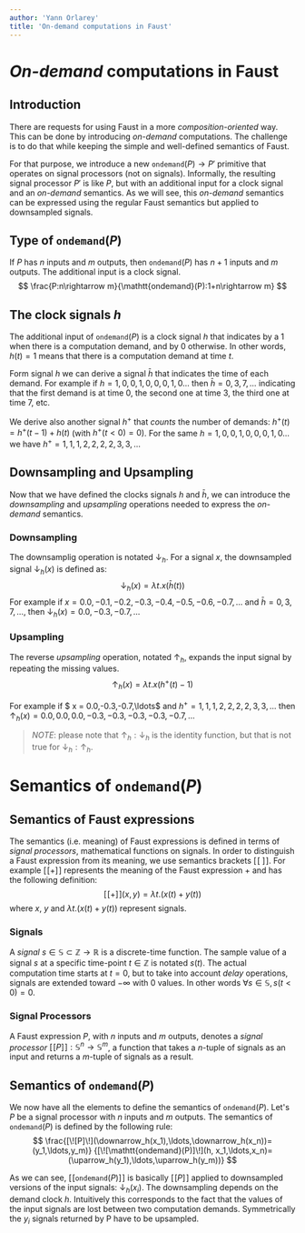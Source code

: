 ```yaml
---
author: 'Yann Orlarey'
title: 'On-demand computations in Faust'
---
```




# _On-demand_ computations in Faust

## Introduction

There are requests for using Faust in a more _composition-oriented_ way. This can be done by introducing _on-demand_ computations. The challenge is to do that while keeping the simple and well-defined semantics of Faust.

For that purpose, we introduce a new $\mathtt{ondemand}(P)\rightarrow P'$ primitive that operates on signal processors (not on signals). Informally, the resulting signal processor $P'$ is like $P$, but with an additional input for a clock signal and an _on-demand_ semantics. As we will see, this _on-demand_ semantics can be expressed using the regular Faust semantics but applied to downsampled signals.

## Type of $\mathtt{ondemand}(P)$

If $P$ has $n$ inputs and $m$ outputs, then $\mathtt{ondemand}(P)$ has $n+1$ inputs and $m$ outputs. The additional input is a clock signal.
$$
\frac{P:n\rightarrow m}{\mathtt{ondemand}(P):1+n\rightarrow m}
$$


## The clock signals $h$

The additional input of $\mathtt{ondemand}(P)$ is a clock signal $h$ that indicates by a $1$ when there is a computation demand, and by $0$ otherwise. In other words, $h(t)=1$ means that there is a computation demand at time $t$.

Form signal $h$ we can derive a signal $\bar{h}$ that indicates the time of each demand. For example if $h=1,0,0,1,0,0,0,1,0\ldots$ then $\bar{h}=0,3,7,\ldots$ indicating that the first demand is at time $0$, the second one at time $3$, the third one at time $7$, etc.

We derive also another signal $h^+$ that _counts_ the number of demands: $h^+(t) = h^+(t-1)+h(t)$ (with $h^+(t<0)=0$). For the same $h=1,0,0,1,0,0,0,1,0\ldots$ we have $h^+=1,1,1,2,2,2,2,3,3,\ldots$

## Downsampling and Upsampling

Now that we have defined the clocks signals $h$ and $\bar{h}$, we can introduce the _downsampling_ and _upsampling_  operations needed to express the _on-demand_ semantics. 

### Downsampling

The downsamplig operation is notated $\downarrow_{h}$. For a signal $x$, the downsampled signal $\downarrow_{h}(x)$ is defined as:
$$
\downarrow_{h}(x) = \lambda t.x(\bar{h}(t))
$$
For example if $x=0.0, -0.1, -0.2, -0.3, -0.4, -0.5, -0.6, -0.7,\ldots$ and  $\bar{h}=0,3,7,\ldots$, then $\downarrow_{h}(x) = 0.0,-0.3,-0.7,\ldots$ 

### Upsampling

The reverse _upsampling_ operation, notated $\uparrow_{h}$, expands the input signal by repeating the missing values. 
$$
\uparrow_{h}(x) = \lambda t.x(h^+(t)-1)
$$

For example if $ x = 0.0,-0.3,-0.7,\ldots$  and $h^+=1,1,1,2,2,2,2,3,3,\ldots$ then $\uparrow_{h}(x) = 0.0,0.0,0.0,-0.3,-0.3,-0.3,-0.3,-0.7,\ldots$ 

> _NOTE_: please note that $\uparrow_{h}:\downarrow_{h}$ is the identity function, but that is not true for $\downarrow_{h}:\uparrow_{h}$.

# Semantics of $\mathtt{ondemand}(P)$

## Semantics of Faust expressions

The semantics (i.e. meaning) of Faust expressions is defined in terms of _signal processors_, mathematical functions on signals. In order to distinguish a Faust expression from its meaning, we use semantics brackets $[\![\ ]\!]$. For example $[\![+]\!]$ represents the meaning of the Faust expression $+$ and has the following definition:
$$
[\![+]\!](x,y) = \lambda t.(x(t)+y(t))
$$
where $x$, $y$ and $\lambda t.(x(t)+y(t))$ represent signals.

### Signals

A _signal_ $s\in\mathbb{S}\subset\mathbb{Z}\rightarrow\mathbb{R}$ is a discrete-time function. The sample value of a signal $s$ at a specific time-point $t\in\mathbb{Z}$ is notated $s(t)$. The actual computation time starts at $t=0$, but to take into account _delay_ operations, signals are extended toward $-\infty$ with 0 values. In other words $\forall s\in\mathbb{S}, s(t<0)=0$.

### Signal Processors

A Faust expression $P$, with $n$ inputs and $m$ outputs, denotes a _signal processor_ $[\![P]\!]:\mathbb{S}^n\rightarrow\mathbb{S}^m$, a function that takes a $n$-tuple of signals as an input and returns a $m$-tuple of signals as a result.

## Semantics of $\mathtt{ondemand}(P)$

We now have all the elements to define the semantics of $\mathtt{ondemand}(P)$. Let's $P$ be a signal processor with $n$ inputs and $m$ outputs.  The semantics of $\mathtt{ondemand}(P)$ is defined by the following rule:
$$
\frac{[\![P]\!](\downarrow_h(x_1),\ldots,\downarrow_h(x_n))=(y_1,\ldots,y_m)}
{[\![\mathtt{ondemand}(P)]\!](h, x_1,\ldots,x_n)= (\uparrow_h(y_1),\ldots,\uparrow_h(y_m))}
$$

As we can see, $[\![\mathtt{ondemand}(P)]\!]$ is basically $[\![P]\!]$ applied to downsampled versions of the input signals: $\downarrow_h(x_i)$. The downsampling depends on the demand clock $h$. Intuitively this corresponds to the fact that the values of the input signals are lost between two computation demands. Symmetrically the $y_i$ signals returned by P have to be upsampled.

